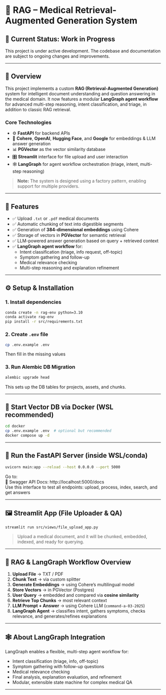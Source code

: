 # 🧠 RAG – Medical Retrieval-Augmented Generation System

## 🚧 Current Status: Work in Progress
This project is under active development. The codebase and documentation are subject to ongoing changes and improvements.

---

## 📝 Overview
This project implements a custom **RAG (Retrieval-Augmented Generation)** system for intelligent document understanding and question answering in the medical domain. It now features a modular **LangGraph agent workflow** for advanced multi-step reasoning, intent classification, and triage, in addition to classic RAG retrieval.

### Core Technologies
- ⚙️ **FastAPI** for backend APIs
- 🧠 **Cohere**, **OpenAI**, **Hugging Face**, and **Google** for embeddings & LLM answer generation
- 📊 **PGVector** as the vector similarity database
- 🎛️ **Streamlit** interface for file upload and user interaction
- 🕸️ **LangGraph** for agent workflow orchestration (triage, intent, multi-step reasoning)

> **Note:** The system is designed using a factory pattern, enabling support for multiple providers. 

---

## 🔧 Features
- ✅ Upload `.txt` or `.pdf` medical documents
- ✅ Automatic chunking of text into digestible segments
- ✅ Generation of **384-dimensional embeddings** using Cohere
- ✅ Storage of vectors in **PGVector** for semantic retrieval
- ✅ LLM-powered answer generation based on query + retrieved context
- ✅ **LangGraph agent workflow** for:
  - Intent classification (triage, info request, off-topic)
  - Symptom gathering and follow-up
  - Medical relevance checking
  - Multi-step reasoning and explanation refinement

---

## ⚙️ Setup & Installation

### 1. Install dependencies
```bash
conda create -n rag-env python=3.10
conda activate rag-env
pip install -r src/requirements.txt
```

### 2. Create `.env` file
```bash
cp .env.example .env
```
Then fill in the missing values

### 3. Run Alembic DB Migration
```bash
alembic upgrade head
```
This sets up the DB tables for projects, assets, and chunks.

---

## 🐳 Start Vector DB via Docker (WSL recommended)
```bash
cd docker
cp .env.example .env  # optional but recommended
docker compose up -d
```

---

## 🚀 Run the FastAPI Server (inside WSL/conda)
```bash
uvicorn main:app --reload --host 0.0.0.0 --port 5000
```
Go to:  
📄 Swagger API Docs: http://localhost:5000/docs  
Use this interface to test all endpoints: upload, process, index, search, and get answers

---

## 🖼️ Streamlit App (File Uploader & QA)
```bash
streamlit run src/views/file_upload_app.py
```
> Upload a medical document, and it will be chunked, embedded, indexed, and ready for querying.

---

## 🔎 RAG & LangGraph Workflow Overview
1. **Upload File** → TXT / PDF  
2. **Chunk Text** → via custom splitter  
3. **Generate Embeddings** → using Cohere’s multilingual model  
4. **Store Vectors** → in PGVector (Postgres)  
5. **User Query** → embedded and compared via **cosine similarity**  
6. **Retrieve Top Chunks** → most relevant context  
7. **LLM Prompt + Answer** → using Cohere LLM (`command-a-03-2025`)  
8. **LangGraph Agent** → classifies intent, gathers symptoms, checks relevance, and generates/refines explanations


---

## 🕸️ About LangGraph Integration
LangGraph enables a flexible, multi-step agent workflow for:
- Intent classification (triage, info, off-topic)
- Symptom gathering with follow-up questions
- Medical relevance checking
- Final analysis, explanation evaluation, and refinement
- Modular, extensible state machine for complex medical QA

---


